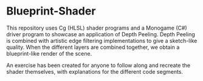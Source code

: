 # Blueprint-Shader
This repository uses Cg (HLSL) shader programs and a Monogame (C#) driver program to showcase an application of Depth Peeling. Depth Peeling is combined with artistic edge filtering implementations to give a sketch-like quality. When the different layers are combined together, we obtain a blueprint-like render of the scene. 

An exercise has been created for anyone to follow along and recreate the shader themselves, with explanations for the different code segments.
